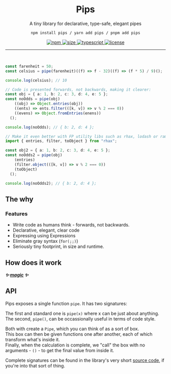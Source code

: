 <h1 align="center">Pips</h1>

<p align="center">
  A tiny library for declarative, type-safe, elegant pipes
</p>

<center>
  <pre align="center"><code align="center">npm install pips / yarn add pips / pnpm add pips</code></pre>
</center>


<p align="center">
  <a href="https://www.npmjs.com/package/pips">
    <img src="https://img.shields.io/npm/v/pips" alt="npm" />
  </a>
  <a href="https://bundlephobia.com/package/pips">
    <img src="https://badgen.net/bundlephobia/minzip/pips" alt="size" />
  </a>
  <a href="https://opensource.org/licenses/MIT">
    <img src="https://img.shields.io/github/languages/top/nitzanhen/pips" alt="typescript" />
  </a>
  <a href="https://opensource.org/licenses/MIT">
    <img src="https://img.shields.io/github/license/nitzanhen/pips?color=blue" alt="license" />
  </a>
</p>

<hr/>

<br/>

```ts
const farenheit = 50;
const celsius = pipe(farenheit)((f) => f - 32)((f) => (f * 5) / 9)();

console.log(celsius); // 10

// Code is presented forwards, not backwards, making it clearer:
const obj = { a: 1, b: 2, c: 3, d: 4, e: 5 };
const noOdds = pipe(obj)
    ((obj) => Object.entries(obj))
    ((ents) => ents.filter(([k, v]) => v % 2 === 0))
    ((evens) => Object.fromEntries(enens))
  ();

console.log(noOdds); // { b: 2, d: 4 };

// Make it even better with FP utility libs such as rhax, lodash or ramda:
import { entries, filter, toObject } from "rhax";

const obj2 = { a: 1, b: 2, c: 3, d: 4, e: 5 };
const noOdds2 = pipe(obj)
    (entries)
    (filter.object(([k, v]) => v % 2 === 0))
    (toObject)
  ();

console.log(noOdds2); // { b: 2, d: 4 };
```


## The why

### Features

- Write code as humans think - forwards, not backwards.
- Declarative, elegant, clear code
- Expressing using Expressions
- Eliminate gray syntax (`for(;;)`)
- Seriously tiny footprint, in size and runtime.

## How does it work

**_✨ [magic](src/index.ts) ✨_**

## API

Pips exposes a single function `pipe`. It has two signatures:

The first and standard one is `pipe(x)` where x can be just about anything. <br/>
The second, `pipe()`, can be occassionally useful in terms of code style.

Both with create a `Pipe`, which you can think of as a sort of box. <br/>
This box can then be given functions one after another, each of which transform what's inside it. <br>
Finally, when the calculation is complete, we "call" the box with no arguments - `()` - to get the final value from inside it.

Complete signatures can be found in the library's very short [source code](src/index.ts), if you're into that sort of thing.
